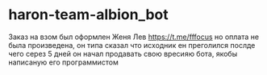 # haron-team-albion_bot
Заказ на взом был оформлен  Женя Лев https://t.me/fffocus но оплата не была произведена, он типа сказал что исходник ен преголился послде чего серез 5 дней он начал продавать свою вресияю бота, якобы написаную его программистом
